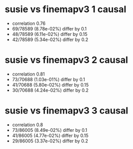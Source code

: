 # susie vs finemapv3  1 causal

- correlation 0.76
- 69/78589 (8.78e-02%) differ by 0.1
- 48/78589 (6.11e-02%) differ by 0.15
- 42/78589 (5.34e-02%) differ by 0.2


# susie vs finemapv3  2 causal

- correlation 0.81
- 73/70688 (1.03e-01%) differ by 0.1
- 41/70688 (5.80e-02%) differ by 0.15
- 30/70688 (4.24e-02%) differ by 0.2


# susie vs finemapv3  3 causal

- correlation 0.8
- 73/86005 (8.49e-02%) differ by 0.1
- 41/86005 (4.77e-02%) differ by 0.15
- 29/86005 (3.37e-02%) differ by 0.2


